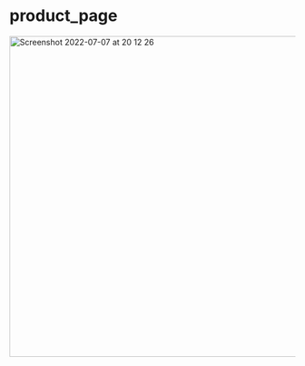 # product_page

<img width="565" alt="Screenshot 2022-07-07 at 20 12 26" src="https://user-images.githubusercontent.com/108754238/177832134-6e845e2b-82e4-45e6-b7a8-4d171b0eaa0b.png">
